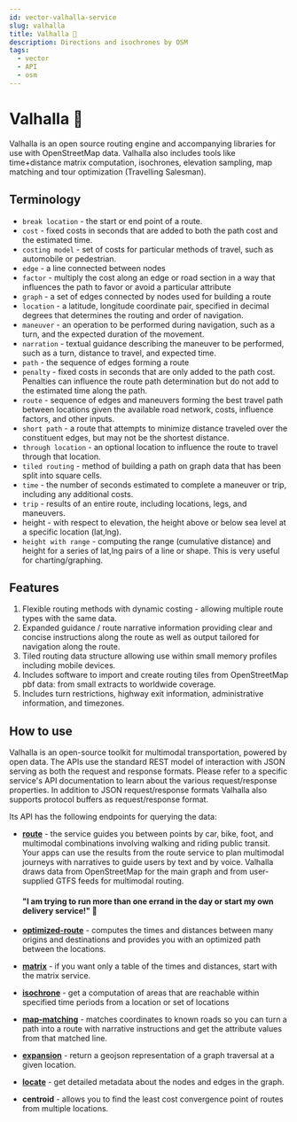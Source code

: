 ```yaml
---
id: vector-valhalla-service
slug: valhalla
title: Valhalla 🧭
description: Directions and isochrones by OSM
tags:
  - vector
  - API
  - osm
---
```


# Valhalla 🧭

Valhalla is an open source routing engine and accompanying libraries for use with OpenStreetMap data. Valhalla also includes tools like time+distance matrix computation, isochrones, elevation sampling, map matching and tour optimization (Travelling Salesman).

## Terminology
* `break location` - the start or end point of a route.
* `cost` - fixed costs in seconds that are added to both the path cost and the estimated time.
* `costing model` - set of costs for particular methods of travel, such as automobile or pedestrian.
* `edge` - a line connected between nodes
* `factor` - multiply the cost along an edge or road section in a way that influences the path to favor or avoid a particular attribute
* `graph` - a set of edges connected by nodes used for building a route
* `location` - a latitude, longitude coordinate pair, specified in decimal degrees that determines the routing and order of navigation.
* `maneuver` - an operation to be performed during navigation, such as a turn, and the expected duration of the movement.
* `narration` - textual guidance describing the maneuver to be performed, such as a turn, distance to travel, and expected time.
* `path` - the sequence of edges forming a route
* `penalty` - fixed costs in seconds that are only added to the path cost. Penalties can influence the route path determination but do not add to the estimated time along the path.
* `route` - sequence of edges and maneuvers forming the best travel path between locations given the available road network, costs, influence factors, and other inputs.
* `short path` - a route that attempts to minimize distance traveled over the constituent edges, but may not be the shortest distance.
* `through location` - an optional location to influence the route to travel through that location.
* `tiled routing` - method of building a path on graph data that has been split into square cells.
* `time` - the number of seconds estimated to complete a maneuver or trip, including any additional costs.
* `trip` - results of an entire route, including locations, legs, and maneuvers.
* height - with respect to elevation, the height above or below sea level at a specific location (lat,lng).
* `height with range` - computing the range (cumulative distance) and height for a series of lat,lng pairs of a line or shape. This is very useful for charting/graphing.

## Features
1. Flexible routing methods with dynamic costing - allowing multiple route types with the same data.
2. Expanded guidance / route narrative information providing clear and concise instructions along the route as well as output tailored for navigation along the route.
3. Tiled routing data structure allowing use within small memory profiles including mobile devices.
4. Includes software to import and create routing tiles from OpenStreetMap pbf data: from small extracts to worldwide coverage.
5. Includes turn restrictions, highway exit information, administrative information, and timezones.

## How to use

Valhalla is an open-source toolkit for multimodal transportation, powered by open data. The APIs use the standard REST model of interaction with JSON serving as both the request and response formats. Please refer to a specific service's API documentation to learn about the various request/response properties. In addition to JSON request/response formats Valhalla also supports protocol buffers as request/response format.

Its API has the following endpoints for querying the data:
* __[route](/docs/MapColonies/openstreetmap/valhalla/turn-by-turn/osm-valhalla-route)__ - the service guides you between points by car, bike, foot, and multimodal combinations involving walking and riding public transit. Your apps can use the results from the route service to plan multimodal journeys with narratives to guide users by text and by voice. Valhalla draws data from OpenStreetMap for the main graph and from user-supplied GTFS feeds for multimodal routing. 
    
    #### "I am trying to run more than one errand in the day or start my own delivery service!" 🤷
* __[optimized-route](/docs/MapColonies/openstreetmap/valhalla/osm-valhalla-optimized-route)__ - computes the times and distances between many origins and destinations and provides you with an optimized path between the locations.
* __[matrix](/docs/MapColonies/openstreetmap/valhalla/osm-valhalla-matrix)__ - if you want only a table of the times and distances, start with the matrix service.
* __[isochrone](/docs/MapColonies/openstreetmap/valhalla/osm-valhalla-isochrone)__ - get a computation of areas that are reachable within specified time periods from a location or set of locations
* __[map-matching](/docs/MapColonies/openstreetmap/valhalla/osm-valhalla-map-matching)__ - matches coordinates to known roads so you can turn a path into a route with narrative instructions and get the attribute values from that matched line. 
* __[expansion](/docs/MapColonies/openstreetmap/valhalla/osm-valhalla-expansion)__ - return a geojson representation of a graph traversal at a given location.
* __[locate](/docs/MapColonies/openstreetmap/valhalla/osm-valhalla-locate)__ - get detailed metadata about the nodes and edges in the graph.

* **centroid** - allows you to find the least cost convergence point of routes from multiple locations.

